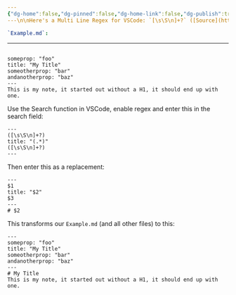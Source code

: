 ```yaml
---
{"dg-home":false,"dg-pinned":false,"dg-home-link":false,"dg-publish":true,"tags":["dgblip"],"created-date":"2025-05-01T12:09:11","updated-date":"2025-05-12T11:48:54","disabled rules":["yaml-title","yaml-title-alias","file-name-heading"],"title":"philipp @ Thursday, May 1st 2025","dg-path":"blips/20250501120942.md","permalink":"/blips/20250501120942/","dgPassFrontmatter":true}
---\n\nHere's a Multi Line Regex for VSCode: `[\s\S\n]+?` ([Source](https://www.waldo.be/2022/01/31/multi-line-text-search-in-vscode-with-regex/)). It comes in handy e.g. when you want to move stuff around in a file, and I use this a lot when refactoring my notes. Let's say you want to use the `title` tag from your front matter as the first heading:

`Example.md`:
 ```
---
```

someprop: "foo" 
title: "My Title"
someotherprop: "bar"
andanotherprop: "baz"
--- 
This is my note, it started out without a H1, it should end up with one. 
```  

Use the Search function in VSCode, enable regex and enter this in the search field:
```
---
([\s\S\n]+?)
title: "(.*)"
([\s\S\n]+?)
---
```

Then enter this as a replacement:
```
---
$1
title: "$2"
$3
---
# $2
```

This transforms our `Example.md` (and all other files) to this:

```
---
someprop: "foo" 
title: "My Title"
someotherprop: "bar"
andanotherprop: "baz"
---
# My Title
This is my note, it started out without a H1, it should end up with one. 
```  
